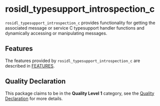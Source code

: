 # rosidl_typesupport_introspection_c

`rosidl_typesupport_introspection_c` provides functionality for getting the associated message or service C typesupport handler functions and dynamically accessing or manipulating messages.

## Features

The features provided by `rosidl_typesupport_introspection_c` are described in [FEATURES](docs/FEATURES.md).

## Quality Declaration

This package claims to be in the **Quality Level 1** category, see the [Quality Declaration](./QUALITY_DECLARATION.md) for more details.
